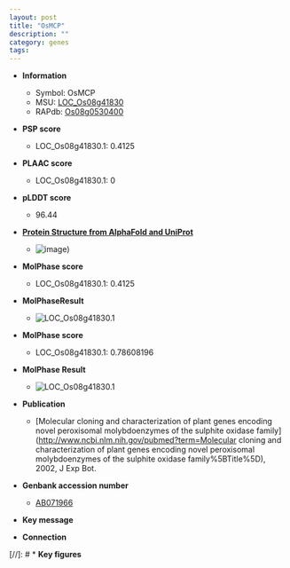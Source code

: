 ```yaml
---
layout: post
title: "OsMCP"
description: ""
category: genes
tags: 
---
```


* **Information**  
    + Symbol: OsMCP  
    + MSU: [LOC_Os08g41830](http://rice.plantbiology.msu.edu/cgi-bin/ORF_infopage.cgi?orf=LOC_Os08g41830)  
    + RAPdb: [Os08g0530400](http://rapdb.dna.affrc.go.jp/viewer/gbrowse_details/irgsp1?name=Os08g0530400)  

* **PSP score**  
    + LOC_Os08g41830.1: 0.4125 

* **PLAAC score**  
    + LOC_Os08g41830.1: 0 

* **pLDDT score**
    + 96.44

* **[Protein Structure from AlphaFold and UniProt](https://www.uniprot.org/uniprotkb/Q8LP96/entry#structure)**
    + ![image](https://ricepsp.github.io/images/Q8/AF-Q8LP96-F1.png))

* **MolPhase score**
    + LOC_Os08g41830.1: 0.4125

* **MolPhaseResult**
    + ![LOC_Os08g41830.1](https://ricepsp.github.io/pictures/LOC_Os08g/LOC_Os08g41830.1.png)

* **MolPhase score**
    + LOC_Os08g41830.1: 0.78608196

* **MolPhase Result**
    + ![LOC_Os08g41830.1](https://304243504.github.io/Pictures/LOC_Os08g/LOC_Os08g41830.1.png)

* **Publication**  
    + [Molecular cloning and characterization of plant genes encoding novel peroxisomal molybdoenzymes of the sulphite oxidase family](http://www.ncbi.nlm.nih.gov/pubmed?term=Molecular cloning and characterization of plant genes encoding novel peroxisomal molybdoenzymes of the sulphite oxidase family%5BTitle%5D), 2002, J Exp Bot.

* **Genbank accession number**  
    + [AB071966](http://www.ncbi.nlm.nih.gov/nuccore/AB071966)

* **Key message**  

* **Connection**  

[//]: # * **Key figures**  


